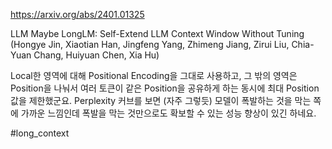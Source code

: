 https://arxiv.org/abs/2401.01325

LLM Maybe LongLM: Self-Extend LLM Context Window Without Tuning (Hongye Jin, Xiaotian Han, Jingfeng Yang, Zhimeng Jiang, Zirui Liu, Chia-Yuan Chang, Huiyuan Chen, Xia Hu)

Local한 영역에 대해 Positional Encoding을 그대로 사용하고, 그 밖의 영역은 Position을 나눠서 여러 토큰이 같은 Position을 공유하게 하는 동시에 최대 Position 값을 제한했군요. Perplexity 커브를 보면 (자주 그렇듯) 모델이 폭발하는 것을 막는 쪽에 가까운 느낌인데 폭발을 막는 것만으로도 확보할 수 있는 성능 향상이 있긴 하네요.

#long_context 